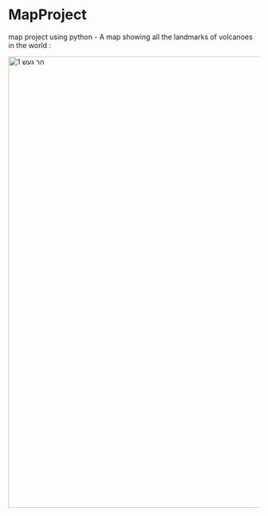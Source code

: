 # MapProject
map project using python - 
A map showing all the landmarks of volcanoes in the world :


<img width="904" alt="הר געש 1" src="https://user-images.githubusercontent.com/48695785/115818856-56537080-a406-11eb-8db2-bd5ac23eb053.png">

